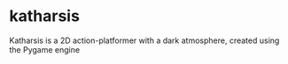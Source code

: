 # katharsis
Katharsis is a 2D action-platformer with a dark atmosphere, created using the Pygame engine
